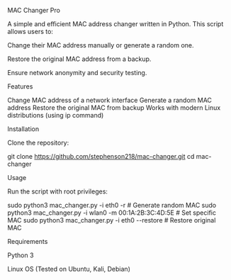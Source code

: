 MAC Changer Pro

A simple and efficient MAC address changer written in Python. This script allows users to:

Change their MAC address manually or generate a random one.

Restore the original MAC address from a backup.

Ensure network anonymity and security testing.

Features

Change MAC address of a network interface
Generate a random MAC address
Restore the original MAC from backup
Works with modern Linux distributions (using ip command)

Installation

Clone the repository:

git clone https://github.com/stephenson218/mac-changer.git
cd mac-changer

Usage

Run the script with root privileges:

sudo python3 mac_changer.py -i eth0 -r   # Generate random MAC
sudo python3 mac_changer.py -i wlan0 -m 00:1A:2B:3C:4D:5E  # Set specific MAC
sudo python3 mac_changer.py -i eth0 --restore  # Restore original MAC

Requirements

Python 3

Linux OS (Tested on Ubuntu, Kali, Debian)

